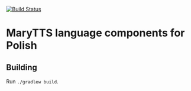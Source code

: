 [![Build Status](https://travis-ci.org/marytts/marytts-lang-pl.svg?branch=master)](https://travis-ci.org/marytts/marytts-lang-pl)

# MaryTTS language components for Polish

## Building

Run `./gradlew build`.
